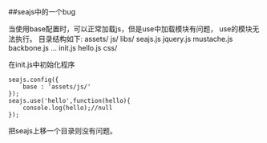 ##seajs中的一个bug

当使用base配置时，可以正常加载js，但是use中加载模块有问题，
use的模块无法执行。
目录结构如下:
assets/
  js/
    libs/
      seajs.js
      jquery.js
      mustache.js
      backbone.js
      …
    init.js
    hello.js
  css/

在init.js中初始化程序

    seajs.config({
        base : 'assets/js/'
    });
    seajs.use('hello',function(hello){
        console.log(hello);//null
    });

把seajs上移一个目录则没有问题。
